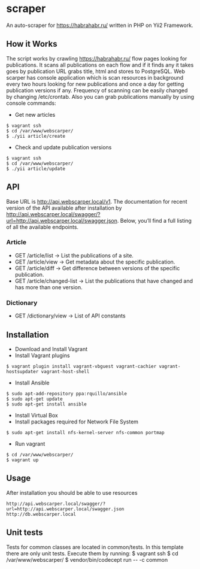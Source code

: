 scraper
=======
An auto-scraper for https://habrahabr.ru/ written in PHP on Yii2 Framework.

## How it Works

The script works by crawling https://habrahabr.ru/ flow pages looking for publications.
It scans all publications on each flow and if it finds any it takes goes by publication URL grabs title, html and stores to PostgreSQL.
Web scarper has console application which is scan resources in background every two hours looking for new publications and once a day for getting publication versions if any.
Frequency of scanning can be easily changed by changing /etc/crontab.
Also you can grab publications manually by using console commands:
* Get new articles
```
$ vagrant ssh
$ cd /var/www/webscarper/
$ ./yii article/create
```
* Check and update publication versions
```
$ vagrant ssh
$ cd /var/www/webscarper/
$ ./yii article/update
```

## API
Base URL is http://api.webscarper.local/v1.
The documentation for recent version of the API available after installation by http://api.webscarper.local/swagger/?url=http://api.webscarper.local/swagger.json.
Below, you’ll find a full listing of all the available endpoints.

### Article

* GET /article/list          -> List the publications of a site.
* GET /article/view          -> Get metadata about the specific publication.
* GET /article/diff          -> Get difference between versions of the specific publication.
* GET /article/changed-list  -> List the publications that have changed and has more than one version.

### Dictionary
* GET /dictionary/view       -> List of API constants

## Installation

* Download and Install Vagrant
* Install Vagrant plugins
```
$ vagrant plugin install vagrant-vbguest vagrant-cachier vagrant-hostsupdater vagrant-host-shell
```
* Install Ansible
```
$ sudo apt-add-repository ppa:rquillo/ansible
$ sudo apt-get update
$ sudo apt-get install ansible
```
* Install Virtual Box
* Install packages required for Network File System
```
$ sudo apt-get install nfs-kernel-server nfs-common portmap
```
* Run vagrant
```
$ cd /var/www/webscarper/
$ vagrant up
```

## Usage

After installation you should be able to use resources
```
http://api.webscarper.local/swagger/?url=http://api.webscarper.local/swagger.json
http://db.webscarper.local
```

## Unit tests

Tests for common classes are located in common/tests. In this template there are only unit tests. Execute them by running:
$ vagrant ssh
$ cd /var/www/webscarper/
$ vendor/bin/codecept run -- -c common
